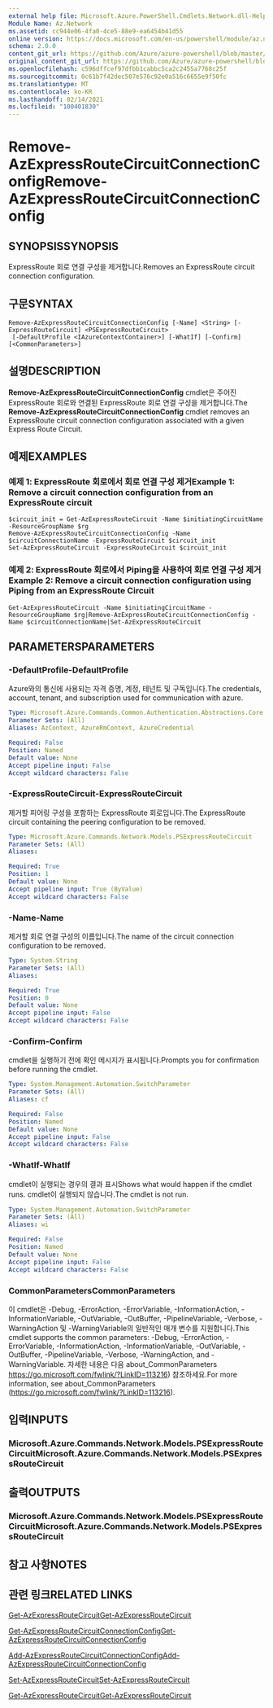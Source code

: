 ```yaml
---
external help file: Microsoft.Azure.PowerShell.Cmdlets.Network.dll-Help.xml
Module Name: Az.Network
ms.assetid: cc944e06-4fa0-4ce5-88e9-ea6454b41d55
online version: https://docs.microsoft.com/en-us/powershell/module/az.network/remove-azexpressroutecircuitconnectionconfig
schema: 2.0.0
content_git_url: https://github.com/Azure/azure-powershell/blob/master/src/Network/Network/help/Remove-AzExpressRouteCircuitConnectionConfig.md
original_content_git_url: https://github.com/Azure/azure-powershell/blob/master/src/Network/Network/help/Remove-AzExpressRouteCircuitConnectionConfig.md
ms.openlocfilehash: c596dffcef97dfbb1cabbc5ca2c2455a7768c25f
ms.sourcegitcommit: 0c61b7f42dec507e576c92e0a516c6655e9f50fc
ms.translationtype: MT
ms.contentlocale: ko-KR
ms.lasthandoff: 02/14/2021
ms.locfileid: "100401830"
---
```

# <span data-ttu-id="c713b-101">Remove-AzExpressRouteCircuitConnectionConfig</span><span class="sxs-lookup"><span data-stu-id="c713b-101">Remove-AzExpressRouteCircuitConnectionConfig</span></span>

## <span data-ttu-id="c713b-102">SYNOPSIS</span><span class="sxs-lookup"><span data-stu-id="c713b-102">SYNOPSIS</span></span>
<span data-ttu-id="c713b-103">ExpressRoute 회로 연결 구성을 제거합니다.</span><span class="sxs-lookup"><span data-stu-id="c713b-103">Removes an ExpressRoute circuit connection configuration.</span></span>

## <span data-ttu-id="c713b-104">구문</span><span class="sxs-lookup"><span data-stu-id="c713b-104">SYNTAX</span></span>

```
Remove-AzExpressRouteCircuitConnectionConfig [-Name] <String> [-ExpressRouteCircuit] <PSExpressRouteCircuit>
 [-DefaultProfile <IAzureContextContainer>] [-WhatIf] [-Confirm] [<CommonParameters>]
```

## <span data-ttu-id="c713b-105">설명</span><span class="sxs-lookup"><span data-stu-id="c713b-105">DESCRIPTION</span></span>
<span data-ttu-id="c713b-106">**Remove-AzExpressRouteCircuitConnectionConfig** cmdlet은 주어진 ExpressRoute 회로와 연결된 ExpressRoute 회로 연결 구성을 제거합니다.</span><span class="sxs-lookup"><span data-stu-id="c713b-106">The **Remove-AzExpressRouteCircuitConnectionConfig** cmdlet removes an ExpressRoute circuit connection configuration associated with a given Express Route Circuit.</span></span>

## <span data-ttu-id="c713b-107">예제</span><span class="sxs-lookup"><span data-stu-id="c713b-107">EXAMPLES</span></span>

### <span data-ttu-id="c713b-108">예제 1: ExpressRoute 회로에서 회로 연결 구성 제거</span><span class="sxs-lookup"><span data-stu-id="c713b-108">Example 1: Remove a circuit connection configuration from an ExpressRoute circuit</span></span>
```
$circuit_init = Get-AzExpressRouteCircuit -Name $initiatingCircuitName -ResourceGroupName $rg
Remove-AzExpressRouteCircuitConnectionConfig -Name $circuitConnectionName -ExpressRouteCircuit $circuit_init
Set-AzExpressRouteCircuit -ExpressRouteCircuit $circuit_init
```

### <span data-ttu-id="c713b-109">예제 2: ExpressRoute 회로에서 Piping을 사용하여 회로 연결 구성 제거</span><span class="sxs-lookup"><span data-stu-id="c713b-109">Example 2: Remove a circuit connection configuration using Piping from an ExpressRoute Circuit</span></span>
```
Get-AzExpressRouteCircuit -Name $initiatingCircuitName -ResourceGroupName $rg|Remove-AzExpressRouteCircuitConnectionConfig -Name $circuitConnectionName|Set-AzExpressRouteCircuit
```

## <span data-ttu-id="c713b-110">PARAMETERS</span><span class="sxs-lookup"><span data-stu-id="c713b-110">PARAMETERS</span></span>

### <span data-ttu-id="c713b-111">-DefaultProfile</span><span class="sxs-lookup"><span data-stu-id="c713b-111">-DefaultProfile</span></span>
<span data-ttu-id="c713b-112">Azure와의 통신에 사용되는 자격 증명, 계정, 테넌트 및 구독입니다.</span><span class="sxs-lookup"><span data-stu-id="c713b-112">The credentials, account, tenant, and subscription used for communication with azure.</span></span>

```yaml
Type: Microsoft.Azure.Commands.Common.Authentication.Abstractions.Core.IAzureContextContainer
Parameter Sets: (All)
Aliases: AzContext, AzureRmContext, AzureCredential

Required: False
Position: Named
Default value: None
Accept pipeline input: False
Accept wildcard characters: False
```

### <span data-ttu-id="c713b-113">-ExpressRouteCircuit</span><span class="sxs-lookup"><span data-stu-id="c713b-113">-ExpressRouteCircuit</span></span>
<span data-ttu-id="c713b-114">제거할 피어링 구성을 포함하는 ExpressRoute 회로입니다.</span><span class="sxs-lookup"><span data-stu-id="c713b-114">The ExpressRoute circuit containing the peering configuration to be removed.</span></span>

```yaml
Type: Microsoft.Azure.Commands.Network.Models.PSExpressRouteCircuit
Parameter Sets: (All)
Aliases:

Required: True
Position: 1
Default value: None
Accept pipeline input: True (ByValue)
Accept wildcard characters: False
```

### <span data-ttu-id="c713b-115">-Name</span><span class="sxs-lookup"><span data-stu-id="c713b-115">-Name</span></span>
<span data-ttu-id="c713b-116">제거할 회로 연결 구성의 이름입니다.</span><span class="sxs-lookup"><span data-stu-id="c713b-116">The name of the circuit connection configuration to be removed.</span></span>

```yaml
Type: System.String
Parameter Sets: (All)
Aliases:

Required: True
Position: 0
Default value: None
Accept pipeline input: False
Accept wildcard characters: False
```

### <span data-ttu-id="c713b-117">-Confirm</span><span class="sxs-lookup"><span data-stu-id="c713b-117">-Confirm</span></span>
<span data-ttu-id="c713b-118">cmdlet을 실행하기 전에 확인 메시지가 표시됩니다.</span><span class="sxs-lookup"><span data-stu-id="c713b-118">Prompts you for confirmation before running the cmdlet.</span></span>

```yaml
Type: System.Management.Automation.SwitchParameter
Parameter Sets: (All)
Aliases: cf

Required: False
Position: Named
Default value: None
Accept pipeline input: False
Accept wildcard characters: False
```

### <span data-ttu-id="c713b-119">-WhatIf</span><span class="sxs-lookup"><span data-stu-id="c713b-119">-WhatIf</span></span>
<span data-ttu-id="c713b-120">cmdlet이 실행되는 경우의 결과 표시</span><span class="sxs-lookup"><span data-stu-id="c713b-120">Shows what would happen if the cmdlet runs.</span></span> <span data-ttu-id="c713b-121">cmdlet이 실행되지 않습니다.</span><span class="sxs-lookup"><span data-stu-id="c713b-121">The cmdlet is not run.</span></span>

```yaml
Type: System.Management.Automation.SwitchParameter
Parameter Sets: (All)
Aliases: wi

Required: False
Position: Named
Default value: None
Accept pipeline input: False
Accept wildcard characters: False
```

### <span data-ttu-id="c713b-122">CommonParameters</span><span class="sxs-lookup"><span data-stu-id="c713b-122">CommonParameters</span></span>
<span data-ttu-id="c713b-123">이 cmdlet은 -Debug, -ErrorAction, -ErrorVariable, -InformationAction, -InformationVariable, -OutVariable, -OutBuffer, -PipelineVariable, -Verbose, -WarningAction 및 -WarningVariable의 일반적인 매개 변수를 지원합니다.</span><span class="sxs-lookup"><span data-stu-id="c713b-123">This cmdlet supports the common parameters: -Debug, -ErrorAction, -ErrorVariable, -InformationAction, -InformationVariable, -OutVariable, -OutBuffer, -PipelineVariable, -Verbose, -WarningAction, and -WarningVariable.</span></span> <span data-ttu-id="c713b-124">자세한 내용은 다음 about_CommonParameters https://go.microsoft.com/fwlink/?LinkID=113216) 참조하세요.</span><span class="sxs-lookup"><span data-stu-id="c713b-124">For more information, see about_CommonParameters (https://go.microsoft.com/fwlink/?LinkID=113216).</span></span>

## <span data-ttu-id="c713b-125">입력</span><span class="sxs-lookup"><span data-stu-id="c713b-125">INPUTS</span></span>

### <span data-ttu-id="c713b-126">Microsoft.Azure.Commands.Network.Models.PSExpressRouteCircuit</span><span class="sxs-lookup"><span data-stu-id="c713b-126">Microsoft.Azure.Commands.Network.Models.PSExpressRouteCircuit</span></span>

## <span data-ttu-id="c713b-127">출력</span><span class="sxs-lookup"><span data-stu-id="c713b-127">OUTPUTS</span></span>

### <span data-ttu-id="c713b-128">Microsoft.Azure.Commands.Network.Models.PSExpressRouteCircuit</span><span class="sxs-lookup"><span data-stu-id="c713b-128">Microsoft.Azure.Commands.Network.Models.PSExpressRouteCircuit</span></span>

## <span data-ttu-id="c713b-129">참고 사항</span><span class="sxs-lookup"><span data-stu-id="c713b-129">NOTES</span></span>

## <span data-ttu-id="c713b-130">관련 링크</span><span class="sxs-lookup"><span data-stu-id="c713b-130">RELATED LINKS</span></span>

[<span data-ttu-id="c713b-131">Get-AzExpressRouteCircuit</span><span class="sxs-lookup"><span data-stu-id="c713b-131">Get-AzExpressRouteCircuit</span></span>](Get-AzExpressRouteCircuit.md)

[<span data-ttu-id="c713b-132">Get-AzExpressRouteCircuitConnectionConfig</span><span class="sxs-lookup"><span data-stu-id="c713b-132">Get-AzExpressRouteCircuitConnectionConfig</span></span>](Get-AzExpressRouteCircuitConnectionConfig.md)

[<span data-ttu-id="c713b-133">Add-AzExpressRouteCircuitConnectionConfig</span><span class="sxs-lookup"><span data-stu-id="c713b-133">Add-AzExpressRouteCircuitConnectionConfig</span></span>](Add-AzExpressRouteCircuitConnectionConfig.md)





[<span data-ttu-id="c713b-134">Set-AzExpressRouteCircuit</span><span class="sxs-lookup"><span data-stu-id="c713b-134">Set-AzExpressRouteCircuit</span></span>](Set-AzExpressRouteCircuit.md)

[<span data-ttu-id="c713b-135">Get-AzExpressRouteCircuit</span><span class="sxs-lookup"><span data-stu-id="c713b-135">Get-AzExpressRouteCircuit</span></span>](Get-AzExpressRouteCircuit.md)
